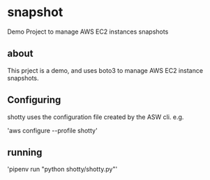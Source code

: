 # snapshot
Demo Project to manage AWS EC2 instances snapshots

## about

This prject is a demo, and uses boto3 to manage AWS EC2 instance snapshots.

## Configuring

shotty uses the configuration file created by the ASW cli. e.g.

'aws configure --profile shotty'

## running

'pipenv run "python shotty/shotty.py"'
